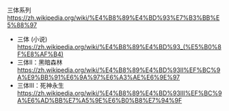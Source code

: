 
三体系列 https://zh.wikipedia.org/wiki/%E4%B8%89%E4%BD%93%E7%B3%BB%E5%88%97
- 三体 (小说) https://zh.wikipedia.org/wiki/%E4%B8%89%E4%BD%93_(%E5%B0%8F%E8%AF%B4)
- 三体II：黑暗森林 https://zh.wikipedia.org/wiki/%E4%B8%89%E4%BD%93II%EF%BC%9A%E9%BB%91%E6%9A%97%E6%A3%AE%E6%9E%97
- 三体III：死神永生 https://zh.wikipedia.org/wiki/%E4%B8%89%E4%BD%93III%EF%BC%9A%E6%AD%BB%E7%A5%9E%E6%B0%B8%E7%94%9F
